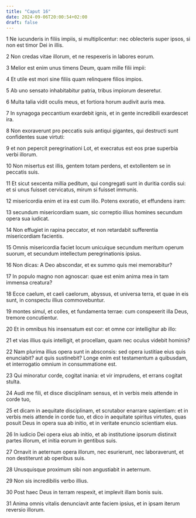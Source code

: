 ```yaml
---
title: "Caput 16"
date: 2024-09-06T20:00:54+02:00
draft: false
---
```



1 Ne iucunderis in filiis impiis, si multiplicentur: nec oblecteris super ipsos, si non est timor Dei in illis.

2 Non credas vitae illorum, et ne respexeris in labores eorum.

3 Melior est enim unus timens Deum, quam mille filii impii:

4 Et utile est mori sine filiis quam relinquere filios impios.

5 Ab uno sensato inhabitabitur patria, tribus impiorum deseretur.

6 Multa talia vidit oculis meus, et fortiora horum audivit auris mea.

7 In synagoga peccantium exardebit ignis, et in gente incredibili exardescet ira.

8 Non exoraverunt pro peccatis suis antiqui gigantes, qui destructi sunt confidentes suae virtuti:

9 et non pepercit peregrinationi Lot, et execratus est eos prae superbia verbi illorum.

10 Non misertus est illis, gentem totam perdens, et extollentem se in peccatis suis.

11 Et sicut sexcenta millia peditum, qui congregati sunt in duritia cordis sui: et si unus fuisset cervicatus, mirum si fuisset immunis.

12 misericordia enim et ira est cum illo. Potens exoratio, et effundens iram:

13 secundum misericordiam suam, sic correptio illius homines secundum opera sua iudicat.

14 Non effugiet in rapina peccator, et non retardabit sufferentia misericordiam facientis.

15 Omnis misericordia faciet locum unicuique secundum meritum operum suorum, et secundum intellectum peregrinationis ipsius.

16 Non dicas: A Deo abscondar, et ex summo quis mei memorabitur?

17 In populo magno non agnoscar: quae est enim anima mea in tam immensa creatura?

18 Ecce caelum, et caeli caelorum, abyssus, et universa terra, et quae in eis sunt, in conspectu illius commovebuntur.

19 montes simul, et colles, et fundamenta terrae: cum conspexerit illa Deus, tremore concutientur.

20 Et in omnibus his insensatum est cor: et omne cor intelligitur ab illo:

21 et vias illius quis intelligit, et procellam, quam nec oculus videbit hominis?

22 Nam plurima illius opera sunt in absconsis: sed opera iustitiae eius quis enunciabit? aut quis sustinebit? Longe enim est testamentum a quibusdam, et interrogatio omnium in consummatione est.

23 Qui minoratur corde, cogitat inania: et vir imprudens, et errans cogitat stulta.

24 Audi me fili, et disce disciplinam sensus, et in verbis meis attende in corde tuo,

25 et dicam in aequitate disciplinam, et scrutabor enarrare sapientiam: et in verbis meis attende in corde tuo, et dico in aequitate spiritus virtutes, quas posuit Deus in opera sua ab initio, et in veritate enuncio scientiam eius.

26 In iudicio Dei opera eius ab initio, et ab institutione ipsorum distinxit partes illorum, et initia eorum in gentibus suis.

27 Ornavit in aeternum opera illorum, nec esurierunt, nec laboraverunt, et non destiterunt ab operibus suis.

28 Unusquisque proximum sibi non angustiabit in aeternum.

29 Non sis incredibilis verbo illius.

30 Post haec Deus in terram respexit, et implevit illam bonis suis.

31 Anima omnis vitalis denunciavit ante faciem ipsius, et in ipsam iterum reversio illorum.

